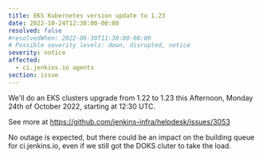 ```yaml
---
title: EKS Kubernetes version update to 1.23
date: 2022-10-24T12:30:00-00:00
resolved: false
#resolvedWhen: 2022-06-30T11:30:00-00:00
# Possible severity levels: down, disrupted, notice
severity: notice
affected:
  - ci.jenkins.io agents
section: issue
---
```


We'll do an EKS clusters upgrade from 1.22 to 1.23 this Afternoon, Monday 24th of October 2022, starting at 12:30 UTC.

See more at https://github.com/jenkins-infra/helpdesk/issues/3053

No outage is expected, but there could be an impact on the building queue for ci.jenkins.io, even if we still got the DOKS cluter to take the load.
